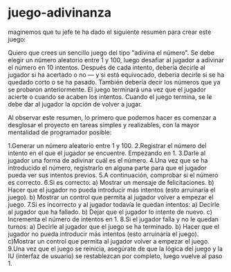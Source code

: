 # juego-adivinanza

maginemos que tu jefe te ha dado el siguiente resumen para crear este juego:

Quiero que crees un sencillo juego del tipo "adivina el número". Se debe elegir un número aleatorio entre 1 y 100, luego desafiar al jugador a adivinar el número en 10 intentos. Después de cada intento, debería decirle al jugador si ha acertado o no — y si está equivocado, debería decirle si se ha quedado corto o se ha pasado. También debería decir los números que ya se probaron anteriormente. El juego terminará una vez que el jugador acierte o cuando se acaben los intentos. Cuando el juego termina, se le debe dar al jugador la opción de volver a jugar.

Al observar este resumen, lo primero que podemos hacer es comenzar a desglosar el proyecto en tareas simples y realizables, con la mayor mentalidad de programador posible:

1.Generar un número aleatorio entre 1 y 100.
2.Registrar el número del intento en el que el jugador se encuentre. Empezando en 1.
3.Darle al jugador una forma de adivinar cuál es el número.
4.Una vez que se ha introducido el número, registrarlo en alguna parte para que el jugador pueda ver sus intentos previos.
5.A continuación, comprobar si el número es correcto.
6.Si es correcto:
  a) Mostrar un mensaje de felicitaciones.
  b) Hacer que el jugador no pueda introducir más intentos (esto arruinaría el juego).
  b) Mostrar un control que permita al jugador volver a empezar el juego.
7.Si es incorrecto y al jugador todavía le quedan intentos:
  a) Decirle al jugador que ha fallado.
  b) Dejar que el jugador lo intente de nuevo.
  c) Incrementa el número de intentos en 1.
8.Si el jugador falla y no le quedan turnos:
  a) Decirle al jugador que el juego se ha terminado.
  b) Hacer que el jugador no pueda introducir más intentos (esto arruinaría el juego).
  c)Mostrar un control que permita al jugador volver a empezar el juego.
9.Una vez que el juego se reinicia, asegúrate de que la lógica del juego y la IU (interfaz de usuario) se restablezcan por completo, luego vuelve al paso 1.
